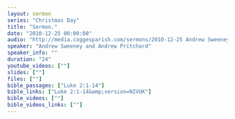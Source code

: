 ```yaml
---
layout: sermon
series: "Christmas Day"
title: "Sermon."
date: "2010-12-25 00:00:00"
audio: "http://media.coggesparish.com/sermons/2010-12-25 Andrew Sweeney and Andrew Pritchard.mp3"
speaker: "Andrew Sweeney and Andrew Pritchard"
speaker_info: ""
duration: "24"
youtube_videos: [""]
slides: [""]
files: [""]
bible_passages: ["Luke 2:1-14"]
bible_links: ["Luke 2:1-14&amp;version=NIVUK"]
bible_videos: [""]
bible_videos_links: [""]
---
```

